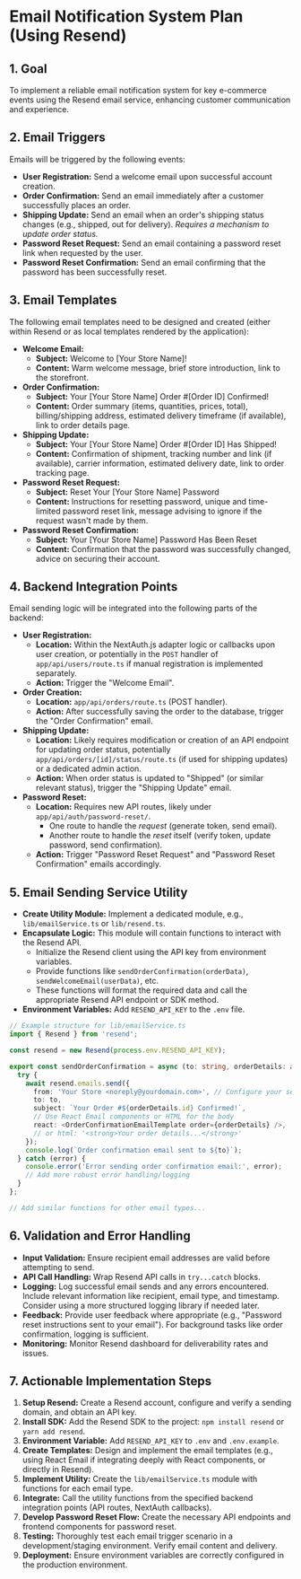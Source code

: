 # Email Notification System Plan (Using Resend)

## 1. Goal

To implement a reliable email notification system for key e-commerce events using the Resend email service, enhancing customer communication and experience.

## 2. Email Triggers

Emails will be triggered by the following events:

*   **User Registration:** Send a welcome email upon successful account creation.
*   **Order Confirmation:** Send an email immediately after a customer successfully places an order.
*   **Shipping Update:** Send an email when an order's shipping status changes (e.g., shipped, out for delivery). *Requires a mechanism to update order status.*
*   **Password Reset Request:** Send an email containing a password reset link when requested by the user.
*   **Password Reset Confirmation:** Send an email confirming that the password has been successfully reset.

## 3. Email Templates

The following email templates need to be designed and created (either within Resend or as local templates rendered by the application):

*   **Welcome Email:**
    *   **Subject:** Welcome to [Your Store Name]!
    *   **Content:** Warm welcome message, brief store introduction, link to the storefront.
*   **Order Confirmation:**
    *   **Subject:** Your [Your Store Name] Order #[Order ID] Confirmed!
    *   **Content:** Order summary (items, quantities, prices, total), billing/shipping address, estimated delivery timeframe (if available), link to order details page.
*   **Shipping Update:**
    *   **Subject:** Your [Your Store Name] Order #[Order ID] Has Shipped!
    *   **Content:** Confirmation of shipment, tracking number and link (if available), carrier information, estimated delivery date, link to order tracking page.
*   **Password Reset Request:**
    *   **Subject:** Reset Your [Your Store Name] Password
    *   **Content:** Instructions for resetting password, unique and time-limited password reset link, message advising to ignore if the request wasn't made by them.
*   **Password Reset Confirmation:**
    *   **Subject:** Your [Your Store Name] Password Has Been Reset
    *   **Content:** Confirmation that the password was successfully changed, advice on securing their account.

## 4. Backend Integration Points

Email sending logic will be integrated into the following parts of the backend:

*   **User Registration:**
    *   **Location:** Within the NextAuth.js adapter logic or callbacks upon user creation, or potentially in the `POST` handler of `app/api/users/route.ts` if manual registration is implemented separately.
    *   **Action:** Trigger the "Welcome Email".
*   **Order Creation:**
    *   **Location:** `app/api/orders/route.ts` (POST handler).
    *   **Action:** After successfully saving the order to the database, trigger the "Order Confirmation" email.
*   **Shipping Update:**
    *   **Location:** Likely requires modification or creation of an API endpoint for updating order status, potentially `app/api/orders/[id]/status/route.ts` (if used for shipping updates) or a dedicated admin action.
    *   **Action:** When order status is updated to "Shipped" (or similar relevant status), trigger the "Shipping Update" email.
*   **Password Reset:**
    *   **Location:** Requires new API routes, likely under `app/api/auth/password-reset/`.
        *   One route to handle the *request* (generate token, send email).
        *   Another route to handle the *reset* itself (verify token, update password, send confirmation).
    *   **Action:** Trigger "Password Reset Request" and "Password Reset Confirmation" emails accordingly.

## 5. Email Sending Service Utility

*   **Create Utility Module:** Implement a dedicated module, e.g., `lib/emailService.ts` or `lib/resend.ts`.
*   **Encapsulate Logic:** This module will contain functions to interact with the Resend API.
    *   Initialize the Resend client using the API key from environment variables.
    *   Provide functions like `sendOrderConfirmation(orderData)`, `sendWelcomeEmail(userData)`, etc.
    *   These functions will format the required data and call the appropriate Resend API endpoint or SDK method.
*   **Environment Variables:** Add `RESEND_API_KEY` to the `.env` file.

```typescript
// Example structure for lib/emailService.ts
import { Resend } from 'resend';

const resend = new Resend(process.env.RESEND_API_KEY);

export const sendOrderConfirmation = async (to: string, orderDetails: any) => {
  try {
    await resend.emails.send({
      from: 'Your Store <noreply@yourdomain.com>', // Configure your sending domain in Resend
      to: to,
      subject: `Your Order #${orderDetails.id} Confirmed!`,
      // Use React Email components or HTML for the body
      react: <OrderConfirmationEmailTemplate order={orderDetails} />,
      // or html: '<strong>Your order details...</strong>'
    });
    console.log(`Order confirmation email sent to ${to}`);
  } catch (error) {
    console.error('Error sending order confirmation email:', error);
    // Add more robust error handling/logging
  }
};

// Add similar functions for other email types...
```

## 6. Validation and Error Handling

*   **Input Validation:** Ensure recipient email addresses are valid before attempting to send.
*   **API Call Handling:** Wrap Resend API calls in `try...catch` blocks.
*   **Logging:** Log successful email sends and any errors encountered. Include relevant information like recipient, email type, and timestamp. Consider using a more structured logging library if needed later.
*   **Feedback:** Provide user feedback where appropriate (e.g., "Password reset instructions sent to your email"). For background tasks like order confirmation, logging is sufficient.
*   **Monitoring:** Monitor Resend dashboard for deliverability rates and issues.

## 7. Actionable Implementation Steps

1.  **Setup Resend:** Create a Resend account, configure and verify a sending domain, and obtain an API key.
2.  **Install SDK:** Add the Resend SDK to the project: `npm install resend` or `yarn add resend`.
3.  **Environment Variable:** Add `RESEND_API_KEY` to `.env` and `.env.example`.
4.  **Create Templates:** Design and implement the email templates (e.g., using React Email if integrating deeply with React components, or directly in Resend).
5.  **Implement Utility:** Create the `lib/emailService.ts` module with functions for each email type.
6.  **Integrate:** Call the utility functions from the specified backend integration points (API routes, NextAuth callbacks).
7.  **Develop Password Reset Flow:** Create the necessary API endpoints and frontend components for password reset.
8.  **Testing:** Thoroughly test each email trigger scenario in a development/staging environment. Verify email content and delivery.
9.  **Deployment:** Ensure environment variables are correctly configured in the production environment.